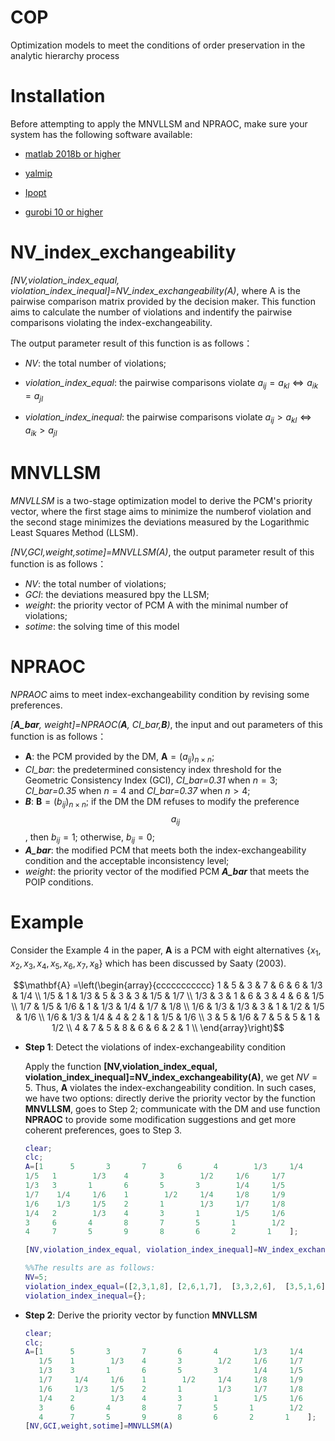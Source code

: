 # COP
Optimization models to meet the conditions of order preservation in the analytic hierarchy process

# Installation
Before attempting to apply the MNVLLSM and NPRAOC, make sure your system has the following software available: 

* [matlab 2018b or higher](https://www.mathworks.com/products/matlab.html)

* [yalmip](https://yalmip.github.io/)

* [Ipopt](https://github.com/coin-or/Ipopt)

* [gurobi 10 or higher](https://www.gurobi.com/)


# NV_index_exchangeability

*[NV,violation_index_equal, violation_index_inequal]=NV_index_exchangeability(A)*, where A is the pairwise comparison matrix provided by the decision maker. This function
aims to calculate the number of violations and indentify the pairwise comparisons violating the index-exchangeability. 

The output parameter result of this function is as follows：

* *NV*: the total number of violations;

* *violation_index_equal*: the pairwise comparisons violate $a_{ij}= a_{kl}  \Leftrightarrow a_{ik}= a_{jl}$

* *violation_index_inequal*: the pairwise comparisons violate $a_{ij}> a_{kl}  \Leftrightarrow a_{ik}> a_{jl}$


# MNVLLSM

*MNVLLSM* is a two-stage optimization model to derive the PCM's priority vector, where the first stage aims to minimize the numberof violation and the second stage minimizes the deviations  measured by the Logarithmic Least Squares Method (LLSM).

*[NV,GCI,weight,sotime]=MNVLLSM(A)*, the output parameter result of this function is as follows：

* *NV*: the total number of violations;
* *GCI*: the deviations measured bpy the LLSM;
* *weight*: the priority vector of PCM A with the minimal number of violations;
* *sotime*: the solving time of this model

# NPRAOC

*NPRAOC* aims to meet  index-exchangeability condition by revising some preferences.

*[**A_bar**, weight]=NPRAOC(**A**, CI_bar,**B**)*, the input and out parameters of this function is as follows：
* **A**: the PCM provided by the DM, $\mathbf{A}=(a_{ij})_{n\times n}$;
* *CI_bar*: the predetermined consistency index threshold for the Geometric Consistency Index (GCI), *CI_bar=0.31* when $n=3$; *CI_bar=0.35* when $n=4$ and *CI_bar=0.37* when $n>4$;
* ***B***:  $\mathbf{B}=(b_{ij})_{n\times n}$; if  the DM the DM refuses to modify the preference $$a_{ij}$$, then $b_{ij}=1$; otherwise, $b_{ij}=0$;
* ***A_bar***: the modified PCM that meets both the   index-exchangeability condition
and the acceptable inconsistency level;
* *weight*: the priority vector of the modified PCM ***A_bar*** that meets the POIP conditions.


# Example
Consider the Example 4 in the paper, $\mathbf{A}$ is a PCM with eight alternatives $\{x_1,x_2,x_3,x_4, x_5,x_6,x_7,x_8\}$ which has been discussed by  Saaty (2003).

$$\mathbf{A} =\left(\begin{array}{ccccccccccc}
 1     & 5     & 3     & 7     & 6     & 6     &  1/3  &  1/4 \\
     1/5  & 1     &  1/3  & 5     & 3     & 3     &  1/5  &  1/7 \\
     1/3  & 3     & 1     & 6     & 3     & 4     & 6     &  1/5 \\
     1/7  &  1/5  &  1/6  & 1     &  1/3  &  1/4  &  1/7  &  1/8 \\
     1/6  &  1/3  &  1/3  & 3     & 1     &  1/2  &  1/5  &  1/6 \\
     1/6  &  1/3  &  1/4  & 4     & 2     & 1     &  1/5  &  1/6 \\
    3     & 5     &  1/6  & 7     & 5     & 5     & 1     &  1/2 \\
    4     & 7     & 5     & 8     & 6     & 6     & 2     & 1     \\
  \end{array}\right)$$

* **Step 1**: Detect the violations of index-exchangeability condition

  Apply the function **[NV,violation_index_equal, violation_index_inequal]=NV_index_exchangeability(A)**, we get $NV=5$. Thus, $\mathbf{A}$ violates the index-exchangeability condition.
  In such cases, we have two options: directly derive the priority vector by the function **MNVLLSM**, goes to Step 2; communicate with the DM and use function **NPRAOC** to provide some
  modification suggestions and get more coherent preferences, goes to Step 3.

  ```matlab
  clear;
  clc;
  A=[1    	5    	3    	7    	6    	4    	 1/3	 1/4
  1/5	1    	 1/3	4    	3    	 1/2	 1/6	 1/7
  1/3	3    	1    	6    	5    	3    	 1/4	 1/5
  1/7	 1/4	 1/6	1    	 1/2	 1/4	 1/8	 1/9
  1/6	 1/3	 1/5	2    	1    	 1/3	 1/7	 1/8
  1/4	2    	 1/3	4    	3    	1    	 1/5	 1/6
  3    	6    	4    	8    	7    	5    	1    	 1/2
  4    	7    	5    	9    	8    	6    	2    	1    ];

  [NV,violation_index_equal, violation_index_inequal]=NV_index_exchangeability(A);
  
  %%The results are as follows:
  NV=5;
  violation_index_equal=([2,3,1,8],	[2,6,1,7],	[3,3,2,6],	[3,5,1,6],	[4,4,2,6],	[4,5,1,7],	[4,6,3,8],	[5,5,2,6],	[5,6,1,8],	[5,6,3,7]);
  violation_index_inequal={};
  
* **Step 2**: Derive the priority vector by function **MNVLLSM**
  ```matlab
  clear;
  clc;
  A=[1    	5    	3    	7    	6    	4    	 1/3	 1/4
     1/5	1    	 1/3	4    	3    	 1/2	 1/6	 1/7
     1/3	3    	1    	6    	5    	3    	 1/4	 1/5
     1/7	 1/4	 1/6	1    	 1/2	 1/4	 1/8	 1/9
     1/6	 1/3	 1/5	2    	1    	 1/3	 1/7	 1/8
     1/4	2    	 1/3	4    	3    	1    	 1/5	 1/6
     3    	6    	4    	8    	7    	5    	1    	 1/2
     4    	7    	5    	9    	8    	6    	2    	1    ];
  [NV,GCI,weight,sotime]=MNVLLSM(A)


  

  
